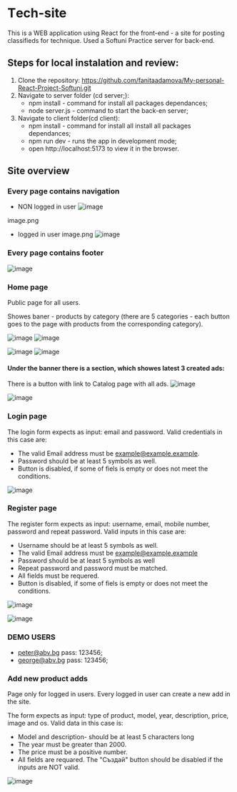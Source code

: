 # Тech-site

This is a WEB application using React for the front-end - a site for posting classifieds for technique.
Used a Softuni Practice server for back-end.

## Steps for local instalation and review:
1. Clone the repository: https://github.com/fanitaadamova/My-personal-React-Project-Softuni.git
2. Navigate to server folder (cd server;):
   - npm install - command for install all packages dependances;
   - node server.js - command to start the back-en server;
4. Navigate to client folder(cd client):
   - npm install - command for install all install all packages dependances;
   - npm run dev - runs the app in development mode;
   - open http://localhost:5173 to view it in the browser.


## Site overview 
### Every page contains navigation
 - NON logged in user
![image](https://github.com/fanitaadamova/My-personal-React-Project-Softuni/assets/113979211/84882981-672b-4e85-8f6b-bc16837765c4)




image.png
 - logged in user 
 image.png
![image](https://github.com/fanitaadamova/My-personal-React-Project-Softuni/assets/113979211/20a41b22-b002-46b5-b412-0d08c8be1188)


### Every page contains footer
![image](https://github.com/fanitaadamova/My-personal-React-Project-Softuni/assets/113979211/142d0bf7-6f63-4f30-9231-f6e3ce09eea8)


### Home page
Public page for all users.

Showes baner - products by category (there are 5 categories - each button goes to the page with products from the corresponding category). 



![image](https://github.com/fanitaadamova/My-personal-React-Project-Softuni/assets/113979211/8b21e1c9-3eb3-4a5f-9225-9f623c23a510)
![image](https://github.com/fanitaadamova/My-personal-React-Project-Softuni/assets/113979211/022bc90f-75eb-40da-8931-e1c524ad342b)

![image](https://github.com/fanitaadamova/My-personal-React-Project-Softuni/assets/113979211/cf8863ec-729c-4bdb-a4b6-9278488ece28)
![image](https://github.com/fanitaadamova/My-personal-React-Project-Softuni/assets/113979211/855433e7-dcef-4134-bd35-ed56321d9cac)



#### Under the banner there is a section, which showes latest 3 created ads: 
There is a button with link to Catalog page with all ads.
![image](https://github.com/fanitaadamova/My-personal-React-Project-Softuni/assets/113979211/75b7d633-5d26-4b27-a5a1-4f67182dbd9d)

![image](https://github.com/fanitaadamova/My-personal-React-Project-Softuni/assets/113979211/df149101-b78e-4597-9f26-943da207475a)

### Login page

The login form expects as input: email and password.
Valid credentials in this case are:
 -	The valid Email address must be example@example.example.
 -	Password should be at least 5 symbols as well.
 -	Button is disabled, if some of fiels is empty or does not meet the conditions.
   
  ![image](https://github.com/fanitaadamova/My-personal-React-Project-Softuni/assets/113979211/2495792e-d634-4d71-ba3a-1b6ad251c9b4)



### Register page

The register form expects as input: username, email, mobile number, password and repeat password.
Valid inputs in this case are:
 - 	Username should be at least 5 symbols as well.
 - 	The valid Email address must be example@example.example
 - 	Password should be at least 5 symbols as well
 - 	Repeat password and password must be matched.
 - 	All fields must be requered.
 -    Button is disabled, if some of fiels is empty or does not meet the conditions.
   

 ![image](https://github.com/fanitaadamova/My-personal-React-Project-Softuni/assets/113979211/73c49041-9314-44e4-a049-bc2540fcd4c3)

![image](https://github.com/fanitaadamova/My-personal-React-Project-Softuni/assets/113979211/85764948-171a-498d-a642-b47d28327134)


### DEMO USERS
  - peter@abv.bg       pass: 123456;
  - george@abv.bg      pass: 123456;



### Add new product adds
Page only for logged in users.
Every logged in user can create a new add in the site.

The form expects as input: type of product, model, year, description, price, image and os.
Valid data in this case is:
 -	Model and description- should be at least 5 characters long
 -	The year must be greater than 2000.
 -	The price must be a positive number.
 - All fields are requared.
The "Създай" button should be disabled if the inputs are NOT valid.

![image](https://github.com/fanitaadamova/My-personal-React-Project-Softuni/assets/113979211/95d8eb3c-c722-42d3-98ce-d088bc5aeea0)



